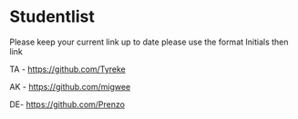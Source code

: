 Studentlist
===========

Please keep your current link up to date
please use the format Initials then link

TA - https://github.com/Tyreke

AK - https://github.com/migwee

DE- https://github.com/Prenzo
